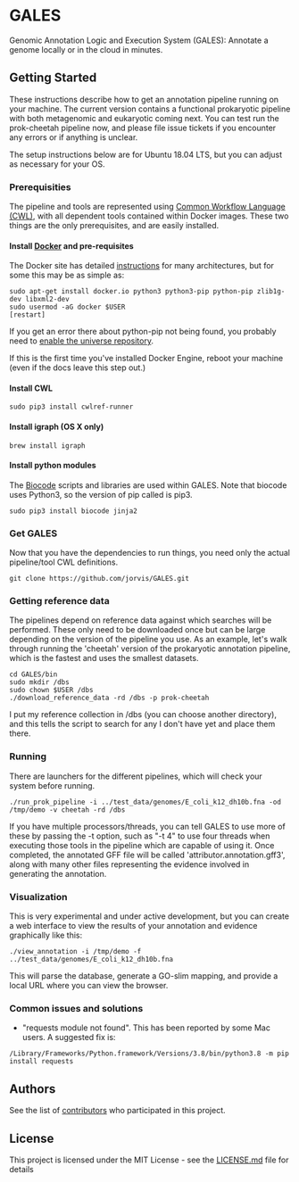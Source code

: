 # GALES
Genomic Annotation Logic and Execution System (GALES): Annotate a genome locally or in the cloud in minutes.

## Getting Started

These instructions describe how to get an annotation pipeline running on your machine.  The current version contains
a functional prokaryotic pipeline with both metagenomic and eukaryotic coming next.  You can test run the
prok-cheetah pipeline now, and please file issue tickets if you encounter any errors or if anything is unclear.

The setup instructions below are for Ubuntu 18.04 LTS, but you can adjust as necessary for your OS.

### Prerequisities

The pipeline and tools are represented using [Common Workflow Language (CWL)](http://www.commonwl.org/), with all dependent tools contained within Docker images.  These two things are the only prerequisites, and are easily installed.  

#### Install [Docker](https://docs.docker.com/engine/installation/) and pre-requisites

The Docker site has detailed [instructions](https://docs.docker.com/engine/installation/) for many architectures, but for some this may be as simple as:

```
sudo apt-get install docker.io python3 python3-pip python-pip zlib1g-dev libxml2-dev
sudo usermod -aG docker $USER
[restart]
```

If you get an error there about python-pip not being found, you probably need to [enable the universe repository](https://itsfoss.com/ubuntu-repositories/).

If this is the first time you've installed Docker Engine, reboot your machine (even if the docs leave this step out.)

#### Install CWL

```
sudo pip3 install cwlref-runner
```

#### Install igraph (OS X only)

```
brew install igraph
```

#### Install python modules

The [Biocode](https://github.com/jorvis/biocode) scripts and libraries are used within GALES.  Note that
biocode uses Python3, so the version of pip called is pip3.

```
sudo pip3 install biocode jinja2
```

### Get GALES

Now that you have the dependencies to run things, you need only the actual pipeline/tool CWL definitions.

```
git clone https://github.com/jorvis/GALES.git
```

### Getting reference data

The pipelines depend on reference data against which searches will be performed.  These only need to
be downloaded once but can be large depending on the version of the pipeline you use.  As an example,
let's walk through running the 'cheetah' version of the prokaryotic annotation pipeline, which is the
fastest and uses the smallest datasets.

```
cd GALES/bin
sudo mkdir /dbs
sudo chown $USER /dbs
./download_reference_data -rd /dbs -p prok-cheetah
```

I put my reference collection in /dbs (you can choose another directory), and this tells the script to
search for any I don't have yet and place them there.

### Running

There are launchers for the different pipelines, which will check your system before running.

```
./run_prok_pipeline -i ../test_data/genomes/E_coli_k12_dh10b.fna -od /tmp/demo -v cheetah -rd /dbs
```

If you have multiple processors/threads, you can tell GALES to use more of these by passing the -t option,
such as "-t 4" to use four threads when executing those tools in the pipeline which are capable of using
it. Once completed, the annotated GFF file will be called 'attributor.annotation.gff3', along with many other
files representing the evidence involved in generating the annotation.

### Visualization

This is very experimental and under active development, but you can create a web interface to view the
results of your annotation and evidence graphically like this:

```
./view_annotation -i /tmp/demo -f ../test_data/genomes/E_coli_k12_dh10b.fna
```

This will parse the database, generate a GO-slim mapping, and provide a local URL where you can view
the browser.

### Common issues and solutions

- "requests module not found".  This has been reported by some Mac users.  A suggested fix is:

```
/Library/Frameworks/Python.framework/Versions/3.8/bin/python3.8 -m pip install requests
```


## Authors

See the list of [contributors](https://github.com/jorvis/GALES/contributors) who participated in this project.

## License

This project is licensed under the MIT License - see the [LICENSE.md](LICENSE.md) file for details

